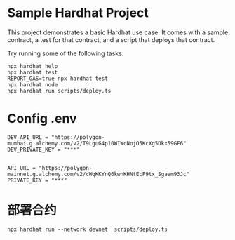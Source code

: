 # Sample Hardhat Project

This project demonstrates a basic Hardhat use case. It comes with a sample contract, a test for that contract, and a script that deploys that contract.

Try running some of the following tasks:

```shell
npx hardhat help
npx hardhat test
REPORT_GAS=true npx hardhat test
npx hardhat node
npx hardhat run scripts/deploy.ts
```

# Config .env

```
DEV_API_URL = "https://polygon-mumbai.g.alchemy.com/v2/T9LguG4p10WIWcNojO5KcXg5Dkx59GF6"
DEV_PRIVATE_KEY = "***"


API_URL = "https://polygon-mainnet.g.alchemy.com/v2/cWqKKYnQ6kwnKHNtEcF9tx_Sgaem93Jc"
PRIVATE_KEY = "***"
```

# 部署合约
`npx hardhat run --network devnet  scripts/deploy.ts`